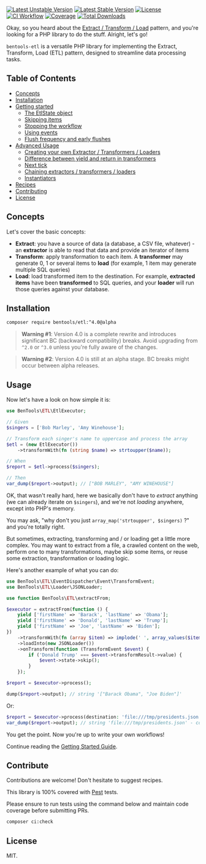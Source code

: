[![Latest Unstable Version](http://poser.pugx.org/bentools/etl/v/unstable)](https://packagist.org/packages/bentools/etl)
[![Latest Stable Version](https://poser.pugx.org/bentools/etl/v/stable)](https://packagist.org/packages/bentools/etl)
[![License](https://poser.pugx.org/bentools/etl/license)](https://packagist.org/packages/bentools/etl)
[![CI Workflow](https://github.com/bpolaszek/bentools-etl/actions/workflows/ci.yml/badge.svg)](https://github.com/bpolaszek/bentools-etl/actions/workflows/ci.yml)
[![Coverage](https://codecov.io/gh/bpolaszek/bentools-etl/branch/master/graph/badge.svg?token=L5ulTaymbt)](https://codecov.io/gh/bpolaszek/bentools-etl)
[![Total Downloads](https://poser.pugx.org/bentools/etl/downloads)](https://packagist.org/packages/bentools/etl)

Okay, so you heard about the [Extract / Transform / Load](https://en.wikipedia.org/wiki/Extract,_transform,_load) pattern,
and you're looking for a PHP library to do the stuff. Alright, let's go!

`bentools-etl` is a versatile PHP library for implementing the Extract, Transform, Load (ETL) pattern, designed to streamline data processing tasks.

Table of Contents
-----------------

- [Concepts](#concepts)
- [Installation](#installation)
- [Getting started](#usage)
  - [The EtlState object](doc/getting-started.md#the-etlstate-object)
  - [Skipping items](doc/getting-started.md#skipping-items)
  - [Stopping the workflow](doc/getting-started.md#stopping-the-workflow)
  - [Using events](doc/getting-started.md#using-events)
  - [Flush frequency and early flushes](doc/getting-started.md#flush-frequency-and-early-flushes)
- [Advanced Usage](doc/advanced_usage.md)
    - [Creating your own Extractor / Transformers / Loaders](doc/advanced_usage.md#creating-your-own-extractor--transformers--loaders)
    - [Difference between yield and return in transformers](doc/advanced_usage.md#difference-between-yield-and-return-in-transformers)
    - [Next tick](doc/advanced_usage.md#next-tick)
    - [Chaining extractors / transformers / loaders](doc/advanced_usage.md#chaining-extractors--transformers--loaders)
    - [Instantiators](doc/advanced_usage.md#instantiators)
- [Recipes](doc/recipes.md)
- [Contributing](#contribute)
- [License](#license)

Concepts
--------

Let's cover the basic concepts:
- **Extract**: you have a source of data (a database, a CSV file, whatever) - an **extractor** is able to read that data and provide an iterator of items
- **Transform**: apply transformation to each item. A **transformer** may generate 0, 1 or several items to **load** (for example, 1 item may generate multiple SQL queries)
- **Load**: load transformed item to the destination. For example, **extracted items** have been **transformed** to SQL queries, and your **loader** will run those queries against your database.

Installation
------------

```bash
composer require bentools/etl:^4.0@alpha
```

> **Warning #1**: Version 4.0 is a complete rewrite and introduces significant BC (backward compatibility) breaks.
> Avoid upgrading from `^2.0` or `^3.0` unless you're fully aware of the changes.

> **Warning #2**: Version 4.0 is still at an alpha stage. BC breaks might occur between alpha releases.

Usage
-----

Now let's have a look on how simple it is:

```php
use BenTools\ETL\EtlExecutor;

// Given
$singers = ['Bob Marley', 'Amy Winehouse'];

// Transform each singer's name to uppercase and process the array
$etl = (new EtlExecutor())
    ->transformWith(fn (string $name) => strtoupper($name));

// When
$report = $etl->process($singers);

// Then
var_dump($report->output); // ["BOB MARLEY", "AMY WINEHOUSE"]
```

OK, that wasn't really hard, here we basically don't have to _extract_ anything (we can already iterate on `$singers`),
and we're not _loading_ anywhere, except into PHP's memory. 

You may ask, "why don't you just `array_map('strtoupper', $singers)` ?" and you're totally right.

But sometimes, extracting, transforming and / or loading get a little more complex. 
You may want to extract from a file, a crawled content on the web, perform one to many transformations, maybe skip some items,
or reuse some extraction, transformation or loading logic.

Here's another example of what you can do:

```php
use BenTools\ETL\EventDispatcher\Event\TransformEvent;
use BenTools\ETL\Loader\JSONLoader;

use function BenTools\ETL\extractFrom;

$executor = extractFrom(function () {
    yield ['firstName' => 'Barack', 'lastName' => 'Obama'];
    yield ['firstName' => 'Donald', 'lastName' => 'Trump'];
    yield ['firstName' => 'Joe', 'lastName' => 'Biden'];
})
    ->transformWith(fn (array $item) => implode(' ', array_values($item)))
    ->loadInto(new JSONLoader())
    ->onTransform(function (TransformEvent $event) {
        if ('Donald Trump' === $event->transformResult->value) {
            $event->state->skip();
        }
    });

$report = $executor->process();

dump($report->output); // string '["Barack Obama", "Joe Biden"]'
```

Or: 

```php
$report = $executor->process(destination: 'file:///tmp/presidents.json');
var_dump($report->output); // string 'file:///tmp/presidents.json' - content has been written here
```

You get the point. Now you're up to write your own workflows! 

Continue reading the [Getting Started Guide](doc/getting-started.md).

Contribute
----------

Contributions are welcome! Don't hesitate to suggest recipes.

This library is 100% covered with [Pest](https://pestphp.com) tests.

Please ensure to run tests using the command below and maintain code coverage before submitting PRs.

```bash
composer ci:check
```

License
-------

MIT.
